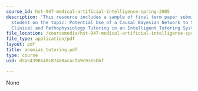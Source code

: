 ```yaml
---
course_id: hst-947-medical-artificial-intelligence-spring-2005
description: 'This resource includes a sample of final term paper submitted by the
  student on the topic: Potential Use of a Causal Bayesian Network to Support Both
  Clinical and Pathophysiology Tutoring in an Intelligent Tutoring System for Anemias.'
file_location: /coursemedia/hst-947-medical-artificial-intelligence-spring-2005/d5a54398640c874e0acacfa9c9365bbf_anemias_tutoring.pdf
file_type: application/pdf
layout: pdf
title: anemias_tutoring.pdf
type: course
uid: d5a54398640c874e0acacfa9c9365bbf

---
```

None